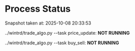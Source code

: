 # Process Status

Snapshot taken at: 2025-10-08 20:33:53

../wintrd/trade_algo.py --task price_update: **NOT RUNNING**

../wintrd/trade_algo.py --task buy_sell: **NOT RUNNING**

